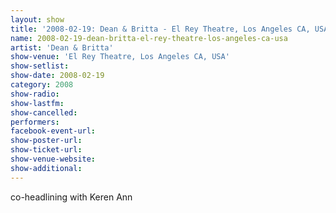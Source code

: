 ```yaml
---
layout: show
title: '2008-02-19: Dean & Britta - El Rey Theatre, Los Angeles CA, USA'
name: 2008-02-19-dean-britta-el-rey-theatre-los-angeles-ca-usa
artist: 'Dean & Britta'
show-venue: 'El Rey Theatre, Los Angeles CA, USA'
show-setlist: 
show-date: 2008-02-19
category: 2008
show-radio: 
show-lastfm: 
show-cancelled: 
performers: 
facebook-event-url: 
show-poster-url: 
show-ticket-url: 
show-venue-website: 
show-additional: 
---
```


co-headlining with Keren Ann